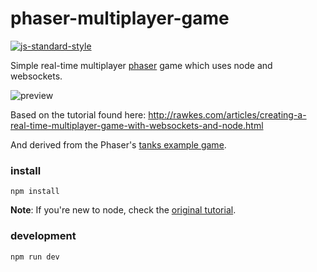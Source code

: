 phaser-multiplayer-game
===

[![js-standard-style](https://cdn.rawgit.com/feross/standard/master/badge.svg)](https://github.com/feross/standard)

Simple real-time multiplayer [phaser](http://phaser.io/) game which uses node and websockets.

![preview](https://raw.githubusercontent.com/xicombd/phaser-multiplayer-game/master/public/assets/preview.gif)

Based on the tutorial found here:
http://rawkes.com/articles/creating-a-real-time-multiplayer-game-with-websockets-and-node.html

And derived from the Phaser's [tanks example game](https://github.com/photonstorm/phaser-examples/blob/master/examples/games/tanks.js).



### install
```
npm install
```

**Note**: If you're new to node, check the [original tutorial](http://rawkes.com/articles/creating-a-real-time-multiplayer-game-with-websockets-and-node.html).


### development
```
npm run dev

